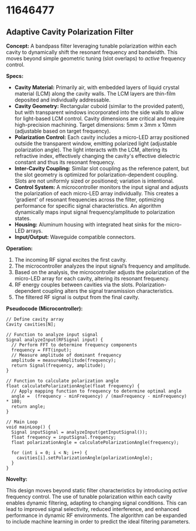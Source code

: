 # 11646477

## Adaptive Cavity Polarization Filter

**Concept:** A bandpass filter leveraging tunable polarization within each cavity to dynamically shift the resonant frequency and bandwidth. This moves beyond simple geometric tuning (slot overlaps) to *active* frequency control.

**Specs:**

*   **Cavity Material:** Primarily air, with embedded layers of liquid crystal material (LCM) along the cavity walls. The LCM layers are thin-film deposited and individually addressable.
*   **Cavity Geometry:** Rectangular cuboid (similar to the provided patent), but with transparent windows incorporated into the side walls to allow for light-based LCM control. Cavity dimensions are critical and require high-precision machining. Target dimensions: 5mm x 3mm x 10mm (adjustable based on target frequency).
*   **Polarization Control:** Each cavity includes a micro-LED array positioned outside the transparent window, emitting polarized light (adjustable polarization angle). The light interacts with the LCM, altering its refractive index, effectively changing the cavity's effective dielectric constant and thus its resonant frequency.
*   **Inter-Cavity Coupling:** Similar slot coupling as the reference patent, but the slot geometry is optimized for polarization-dependent coupling. Slots are not uniformly sized or positioned; variation is intentional.
*   **Control System:** A microcontroller monitors the input signal and adjusts the polarization of each micro-LED array individually. This creates a 'gradient' of resonant frequencies across the filter, optimizing performance for specific signal characteristics. An algorithm dynamically maps input signal frequency/amplitude to polarization states.
*   **Housing:** Aluminum housing with integrated heat sinks for the micro-LED arrays.
*   **Input/Output:** Waveguide compatible connectors.

**Operation:**

1.  The incoming RF signal excites the first cavity.
2.  The microcontroller analyzes the input signal’s frequency and amplitude.
3.  Based on the analysis, the microcontroller adjusts the polarization of the micro-LED array for each cavity, altering its resonant frequency.
4.  RF energy couples between cavities via the slots. Polarization-dependent coupling alters the signal transmission characteristics.
5.  The filtered RF signal is output from the final cavity.

**Pseudocode (Microcontroller):**

```
// Define cavity array
Cavity cavities[N];

// Function to analyze input signal
Signal analyzeInput(RFSignal input) {
  // Perform FFT to determine frequency components
  frequency = FFT(input);
  // Measure amplitude of dominant frequency
  amplitude = measureAmplitude(frequency);
  return Signal(frequency, amplitude);
}

// Function to calculate polarization angle
float calculatePolarizationAngle(float frequency) {
  // Apply mapping function to frequency to determine optimal angle
  angle =  (frequency - minFrequency) / (maxFrequency - minFrequency) * 180;
  return angle;
}

// Main Loop
void mainLoop() {
  Signal inputSignal = analyzeInput(getInputSignal());
  float frequency = inputSignal.frequency;
  float polarizationAngle = calculatePolarizationAngle(frequency);

  for (int i = 0; i < N; i++) {
    cavities[i].setPolarizationAngle(polarizationAngle);
  }
}
```

**Novelty:**

This design moves beyond static filter characteristics by introducing *active* frequency control. The use of tunable polarization within each cavity enables dynamic filtering, adapting to changing signal conditions. This can lead to improved signal selectivity, reduced interference, and enhanced performance in dynamic RF environments. The algorithm can be expanded to include machine learning in order to predict the ideal filtering parameters.